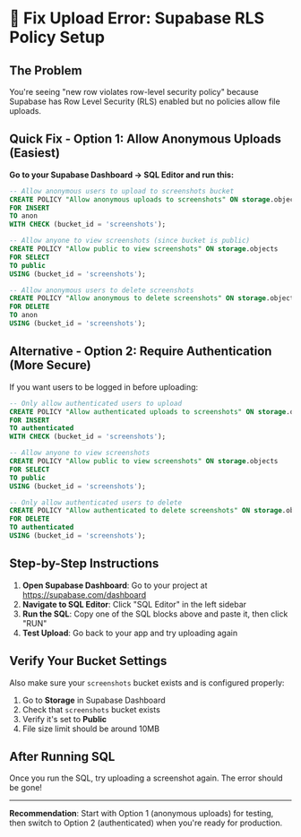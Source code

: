 # 🔧 Fix Upload Error: Supabase RLS Policy Setup

## The Problem

You're seeing "new row violates row-level security policy" because Supabase has Row Level Security (RLS) enabled but no policies allow file uploads.

## Quick Fix - Option 1: Allow Anonymous Uploads (Easiest)

**Go to your Supabase Dashboard → SQL Editor and run this:**

```sql
-- Allow anonymous users to upload to screenshots bucket
CREATE POLICY "Allow anonymous uploads to screenshots" ON storage.objects
FOR INSERT
TO anon
WITH CHECK (bucket_id = 'screenshots');

-- Allow anyone to view screenshots (since bucket is public)
CREATE POLICY "Allow public to view screenshots" ON storage.objects
FOR SELECT
TO public
USING (bucket_id = 'screenshots');

-- Allow anonymous users to delete screenshots
CREATE POLICY "Allow anonymous to delete screenshots" ON storage.objects
FOR DELETE
TO anon
USING (bucket_id = 'screenshots');
```

## Alternative - Option 2: Require Authentication (More Secure)

If you want users to be logged in before uploading:

```sql
-- Only allow authenticated users to upload
CREATE POLICY "Allow authenticated uploads to screenshots" ON storage.objects
FOR INSERT
TO authenticated
WITH CHECK (bucket_id = 'screenshots');

-- Allow anyone to view screenshots
CREATE POLICY "Allow public to view screenshots" ON storage.objects
FOR SELECT
TO public
USING (bucket_id = 'screenshots');

-- Only allow authenticated users to delete
CREATE POLICY "Allow authenticated to delete screenshots" ON storage.objects
FOR DELETE
TO authenticated
USING (bucket_id = 'screenshots');
```

## Step-by-Step Instructions

1. **Open Supabase Dashboard**: Go to your project at https://supabase.com/dashboard
2. **Navigate to SQL Editor**: Click "SQL Editor" in the left sidebar
3. **Run the SQL**: Copy one of the SQL blocks above and paste it, then click "RUN"
4. **Test Upload**: Go back to your app and try uploading again

## Verify Your Bucket Settings

Also make sure your `screenshots` bucket exists and is configured properly:

1. Go to **Storage** in Supabase Dashboard
2. Check that `screenshots` bucket exists
3. Verify it's set to **Public**
4. File size limit should be around 10MB

## After Running SQL

Once you run the SQL, try uploading a screenshot again. The error should be gone!

---

**Recommendation**: Start with Option 1 (anonymous uploads) for testing, then switch to Option 2 (authenticated) when you're ready for production.
